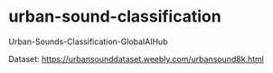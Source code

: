 # urban-sound-classification

Urban-Sounds-Classification-GlobalAIHub

Dataset: https://urbansounddataset.weebly.com/urbansound8k.html
